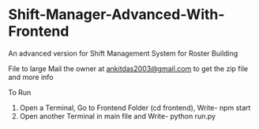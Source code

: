# Shift-Manager-Advanced-With-Frontend
An advanced version for Shift Management System for Roster Building

File to large
Mail the owner at ankitdas2003@gmail.com to get the zip file and more info

To Run
1. Open a Terminal, Go to Frontend Folder (cd frontend), Write- npm start
2. Open another Terminal in main file and Write- python run.py
